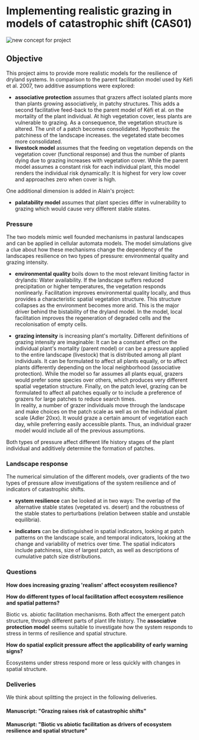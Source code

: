Implementing realistic grazing in models of catastrophic shift (CAS01)
======================================================================

![new concept for project](http://162.38.184.118/gitlist/CAS01_grazing.git/blob/master/newconcept_01_2014.jpg)

## Objective

This project aims to provide more realistic models for the resilience of dryland systems. 
In comparison to the parent facilitation model used by Kéfi et al. 2007, two additive assumptions were explored:  

 - 	**associative protection** assumes that grazers affect isolated plants more than plants growing associatively, in patchy structures. This adds a second facilitative feed-back to the parent model of Kéfi et al. on the mortality of the plant individual. At high vegetation cover, less plants are vulnerable to grazing. As a consequence, the vegetation structure is altered. The unit of a patch becomes consolidated. Hypothesis: the patchiness of the landscape increases. the vegetated state becomes more consolidated.  
 - 	**livestock model** assumes that the feeding on vegetation depends on the vegetation cover (functional response) and thus the number of plants dying due to grazing increases with vegetation cover. While the parent model assumes a constant risk for each individual plant, this model renders the individual risk dynamically: It is highest for very low cover and approaches zero when cover is high.  

One additional dimension is added in Alain's project:  

 - 	**palatability model** assumes that plant species differ in vulnerability to grazing which would cause very different stable states.  

### Pressure
The two models mimic well founded mechanisms in pastural landscapes and can be applied in cellular automata models. The model simulations give a clue about how these mechanisms change the dependency of the landscapes resilience on two types of pressure: environmental quality and grazing intensity. 

- **environmental quality** boils down to the most relevant limiting factor in drylands: Water availability. If the landscape suffers reduced precipitation or higher temperatures, the vegetation responds nonlinearly. Facilitation improves environmental quality locally, and thus provides a characteristic spatial vegetation structure. This structure collapses as the environment becomes more arid. This is the major driver behind the bistability of the dryland model. In the model, local facilitation improves the regeneration of degraded cells and the recolonisation of empty cells. 

-	**grazing intensity** is increasing plant's mortality. Different definitions of grazing intensity are imaginable: It can be a constant effect on the individual plant's mortality (parent model) or can be a pressure applied to the entire landscape (livestock) that is distributed among all plant individuals. It can be formulated to affect all plants equally, or to affect plants differently depending on the local neighborhood (associative protection). While the model so far assumes all plants equal, grazers would prefer some species over others, which produces very different spatial vegetation structure. Finally, on the patch level, grazing can be formulated to affect all patches equally or to include a preference of grazers for large patches to reduce search times.  
	In reality, a number of grazer individuals move through the landscape and make choices on the patch scale as well as on the individual plant scale (Adler 20xx). It would graze a certain amount of vegetation each day, while preferring easily accessible plants. Thus, an individual grazer model would include all of the previous assumptions.
 
Both types of pressure affect different life history stages of the plant individual and additively determine the formation of patches. 

### Landscape response
The numerical simulation of the different models, over gradients of the two types of pressure allow investigations of the system resilience and of indicators of catastrophic shifts.  

- **system resilience** can be looked at in two ways: The overlap of the alternative stable states (vegetated vs. desert) and the robustness of the stable states to perturbations (relation between stable and unstable equilibria).

- **indicators** can be distinguished in spatial indicators, looking at patch patterns on the landscape scale, and temporal indicators, looking at the change and variability of metrics over time. The spatial indicators include patchiness, size of largest patch, as well as descriptions of cumulative patch size distributions. 

### Questions 

**How does increasing grazing 'realism' affect ecosystem resilience?**


**How do different types of local facilitation affect ecosystem resilience and spatial patterns?**

Biotic vs. abiotic facilitation mechanisms. Both affect the emergent patch structure, through different parts of plant life history. The **associative protection model** seems suitable to investigate how the system responds to stress in terms of resilience and spatial structure. 

**How do spatial explicit pressure affect the applicability of early warning signs?**

Ecosystems under stress respond more or less quickly with changes in spatial structure. 


### Deliveries

We think about splitting the project in the following deliveries.
 
#### Manuscript: "Grazing raises risk of catastrophic shifts"

#### Manuscript: "Biotic vs abiotic facilitation as drivers of ecosystem resilience and spatial structure"


